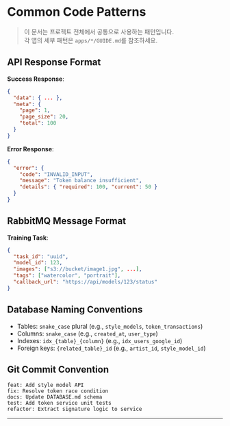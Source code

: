 # Common Code Patterns

> 이 문서는 프로젝트 전체에서 공통으로 사용하는 패턴입니다.  
> 각 앱의 세부 패턴은 `apps/*/GUIDE.md`를 참조하세요.

## API Response Format

**Success Response**:
```json
{
  "data": { ... },
  "meta": {
    "page": 1,
    "page_size": 20,
    "total": 100
  }
}
```

**Error Response**:
```json
{
  "error": {
    "code": "INVALID_INPUT",
    "message": "Token balance insufficient",
    "details": { "required": 100, "current": 50 }
  }
}
```

## RabbitMQ Message Format

**Training Task**:
```json
{
  "task_id": "uuid",
  "model_id": 123,
  "images": ["s3://bucket/image1.jpg", ...],
  "tags": ["watercolor", "portrait"],
  "callback_url": "https://api/models/123/status"
}
```

## Database Naming Conventions

- Tables: `snake_case` plural (e.g., `style_models`, `token_transactions`)
- Columns: `snake_case` (e.g., `created_at`, `user_type`)
- Indexes: `idx_{table}_{column}` (e.g., `idx_users_google_id`)
- Foreign keys: `{related_table}_id` (e.g., `artist_id`, `style_model_id`)

## Git Commit Convention
```
feat: Add style model API
fix: Resolve token race condition
docs: Update DATABASE.md schema
test: Add token service unit tests
refactor: Extract signature logic to service
```

---